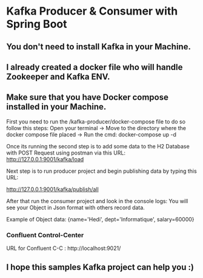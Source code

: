 # Kafka Producer & Consumer with Spring Boot
## You don't need to install Kafka in your Machine. 
## I already created a docker file who will handle Zookeeper and Kafka ENV.
## Make sure that you have Docker compose installed in your Machine.

First you need to run the /kafka-producer/docker-compose file to do so follow this steps: Open your terminal -> Move to the directory where the docker compose file placed -> Run the cmd: docker-compose up -d

Once its running the second step is to add some data to the H2 Database with POST Request using postman via this URL: http://127.0.0.1:9001/kafka/load

Next step is to run producer project and begin publishing data by typing this URL:

http://127.0.0.1:9001/kafka/publish/all

After that run the consumer project and look in the console logs:
You will see your Object in Json format with others record data.

Example of Object data: {name='Hedi', dept='Informatique', salary=60000}

### Confluent Control-Center
URL for Confluent C-C : http://localhost:9021/

## I hope this samples Kafka project can help you :)

